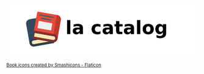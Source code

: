 <picture>
  <source media="(prefers-color-scheme: dark)" srcset="https://github.com/la-catalog/.github/raw/main/res/title_dark.png">
  <img alt="Shows an illustrated sun in light color mode and a moon with stars in dark color mode." src="https://github.com/la-catalog/.github/raw/main/res/title_light.png">
</picture>  

<sub><a href="https://www.flaticon.com/free-icons/book" title="book icons">Book icons created by Smashicons - Flaticon</a></sub>  
